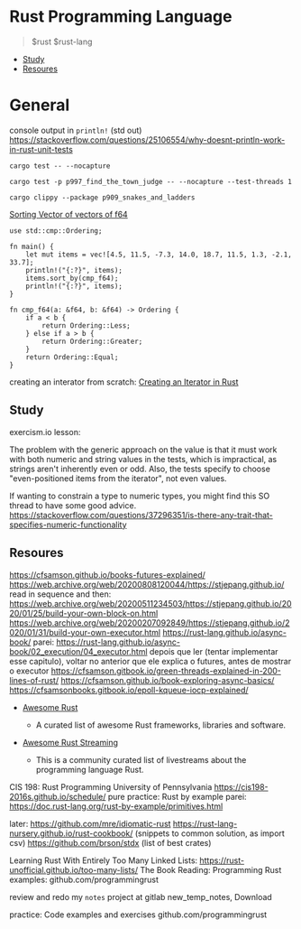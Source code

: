 # Rust Programming Language
> $rust $rust-lang

<!-- vim-markdown-toc GitLab -->

* [Study](#study)
* [Resoures](#resoures)

<!-- vim-markdown-toc -->

# General

console output in `println!` (std out)
https://stackoverflow.com/questions/25106554/why-doesnt-println-work-in-rust-unit-tests

```
cargo test -- --nocapture

cargo test -p p997_find_the_town_judge -- --nocapture --test-threads 1

cargo clippy --package p909_snakes_and_ladders

```

[Sorting Vector of vectors of f64](https://users.rust-lang.org/t/sorting-vector-of-vectors-of-f64/16264)
```
use std::cmp::Ordering;

fn main() {
    let mut items = vec![4.5, 11.5, -7.3, 14.0, 18.7, 11.5, 1.3, -2.1, 33.7];
    println!("{:?}", items);
    items.sort_by(cmp_f64);
    println!("{:?}", items);
}

fn cmp_f64(a: &f64, b: &f64) -> Ordering {
    if a < b {
        return Ordering::Less;
    } else if a > b {
        return Ordering::Greater;
    }
    return Ordering::Equal;
}
```

creating an interator from scratch: [Creating an Iterator in Rust](https://aloso.github.io/2021/03/09/creating-an-iterator)

## Study

exercism.io lesson:

The problem with the generic approach on the value is that it must work with both numeric and string values in the tests, which is impractical, as strings aren't inherently even or odd. Also, the tests specify to choose "even-positioned items from the iterator", not even values.

If wanting to constrain a type to numeric types, you might find this SO thread to have some good advice.
https://stackoverflow.com/questions/37296351/is-there-any-trait-that-specifies-numeric-functionality


## Resoures

https://cfsamson.github.io/books-futures-explained/
https://web.archive.org/web/20200808120044/https://stjepang.github.io/
read in sequence and then:
https://web.archive.org/web/20200511234503/https://stjepang.github.io/2020/01/25/build-your-own-block-on.html
https://web.archive.org/web/20200207092849/https://stjepang.github.io/2020/01/31/build-your-own-executor.html
https://rust-lang.github.io/async-book/
parei: https://rust-lang.github.io/async-book/02_execution/04_executor.html
depois que ler (tentar implementar esse capitulo), voltar no anterior que ele explica o futures, antes de mostrar o executor
https://cfsamson.gitbook.io/green-threads-explained-in-200-lines-of-rust/
https://cfsamson.github.io/book-exploring-async-basics/
https://cfsamsonbooks.gitbook.io/epoll-kqueue-iocp-explained/

- [Awesome Rust](https://awesome-rust.com/)
    - A curated list of awesome Rust frameworks, libraries and software.

- [Awesome Rust Streaming](https://github.com/jamesmunns/awesome-rust-streaming/blob/master/README.md)
    - This is a community curated list of livestreams about the programming language Rust.

CIS 198: Rust Programming University of Pennsylvania https://cis198-2016s.github.io/schedule/
pure practice:
Rust by example
parei: https://doc.rust-lang.org/rust-by-example/primitives.html

later:
https://github.com/mre/idiomatic-rust
https://rust-lang-nursery.github.io/rust-cookbook/ (snippets to common solution, as import csv)
https://github.com/brson/stdx (list of best crates)


Learning Rust With Entirely Too Many Linked Lists: https://rust-unofficial.github.io/too-many-lists/
The Book
Reading: Programming Rust
examples: github.com/programmingrust


review and redo my `notes` project at gitlab
new_temp_notes, Download


practice: Code examples and exercises
github.com/programmingrust
